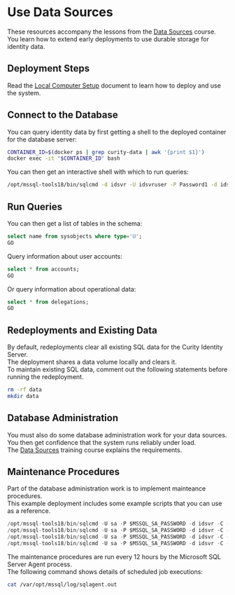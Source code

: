 # Use Data Sources

These resources accompany the lessons from the [Data Sources](https://curity.io/training/data-sources) course.\
You learn how to extend early deployments to use durable storage for identity data.

## Deployment Steps

Read the [Local Computer Setup](../SETUP.md) document to learn how to deploy and use the system.

## Connect to the Database

You can query identity data by first getting a shell to the deployed container for the database server:

```bash
CONTAINER_ID=$(docker ps | grep curity-data | awk '{print $1}')
docker exec -it "$CONTAINER_ID" bash
```

You can then get an interactive shell with which to run queries:

```bash
/opt/mssql-tools18/bin/sqlcmd -d idsvr -U idsvruser -P Password1 -d idsvr -C
```

## Run Queries

You can then get a list of tables in the schema:

```sql
select name from sysobjects where type='U';
GO
```

Query information about user accounts:

```sql
select * from accounts;
GO
```

Or query information about operational data:

```sql
select * from delegations;
GO
```

## Redeployments and Existing Data

By default, redeployments clear all existing SQL data for the Curity Identity Server.\
The deployment shares a data volume locally and clears it.\
To maintain existing SQL data, comment out the following statements before running the redeployment.

```bash
rm -rf data
mkdir data
```

## Database Administration

You must also do some database administration work for your data sources.\
You then get confidence that the system runs reliably under load.\
The [Data Sources](https://curity.io/training/data-sources/) training course explains the requirements.

## Maintenance Procedures

Part of the database administration work is to implement mainteance procedures.\
This example deployment includes some example scripts that you can use as a reference.

```sql
/opt/mssql-tools18/bin/sqlcmd -U sa -P $MSSQL_SA_PASSWORD -d idsvr -C -Q 'EXEC sp_clear_nonces'
/opt/mssql-tools18/bin/sqlcmd -U sa -P $MSSQL_SA_PASSWORD -d idsvr -C -Q 'EXEC sp_clear_tokens'
/opt/mssql-tools18/bin/sqlcmd -U sa -P $MSSQL_SA_PASSWORD -d idsvr -C -Q 'EXEC sp_clear_sessions'
/opt/mssql-tools18/bin/sqlcmd -U sa -P $MSSQL_SA_PASSWORD -d idsvr -C -Q 'EXEC sp_clear_delegations'
```

The maintenance procedures are run every 12 hours by the Microsoft SQL Server Agent process.\
The following command shows details of scheduled job executions:

```bash
cat /var/opt/mssql/log/sqlagent.out
```
